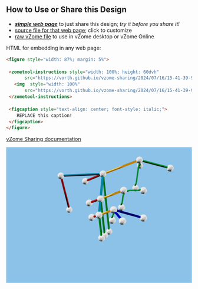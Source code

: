 
## How to Use or Share this Design

 - [***simple web page***](<https://vorth.github.io/vzome-sharing/2024/07/16/15-41-39-986Z-all-parts-Online/>) to just share this design; *try it before you share it!*
 - [source file for that web page](<https://github.com/vorth/vzome-sharing/edit/main/2024/07/16/15-41-39-986Z-all-parts-Online/index.md>); click to customize
 - [raw vZome file](<https://raw.githubusercontent.com/vorth/vzome-sharing/main/2024/07/16/15-41-39-986Z-all-parts-Online/all-parts-Online.vZome>) to use in vZome desktop or vZome Online
 
 HTML for embedding in any web page:
 ```html
<figure style="width: 87%; margin: 5%">
  
  <zometool-instructions style="width: 100%; height: 60dvh"
        src="https://vorth.github.io/vzome-sharing/2024/07/16/15-41-39-986Z-all-parts-Online/all-parts-Online.vZome" >
    <img  style="width: 100%"
        src="https://vorth.github.io/vzome-sharing/2024/07/16/15-41-39-986Z-all-parts-Online/all-parts-Online.png" >
  </zometool-instructions>

  <figcaption style="text-align: center; font-style: italic;">
     REPLACE this caption!
  </figcaption>
</figure>

 ```

[vZome Sharing documentation](https://vzome.github.io/vzome/sharing.html#how-it-works)

![Image](<all-parts-Online.png>)


